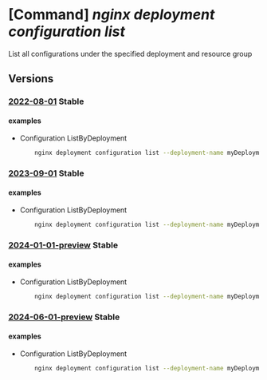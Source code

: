 # [Command] _nginx deployment configuration list_

List all configurations under the specified deployment and resource group

## Versions

### [2022-08-01](/Resources/mgmt-plane/L3N1YnNjcmlwdGlvbnMve30vcmVzb3VyY2Vncm91cHMve30vcHJvdmlkZXJzL25naW54Lm5naW54cGx1cy9uZ2lueGRlcGxveW1lbnRzL3t9L2NvbmZpZ3VyYXRpb25z/2022-08-01.xml) **Stable**

<!-- mgmt-plane /subscriptions/{}/resourcegroups/{}/providers/nginx.nginxplus/nginxdeployments/{}/configurations 2022-08-01 -->

#### examples

- Configuration ListByDeployment
    ```bash
        nginx deployment configuration list --deployment-name myDeployment --resource-group myResourceGroup
    ```

### [2023-09-01](/Resources/mgmt-plane/L3N1YnNjcmlwdGlvbnMve30vcmVzb3VyY2Vncm91cHMve30vcHJvdmlkZXJzL25naW54Lm5naW54cGx1cy9uZ2lueGRlcGxveW1lbnRzL3t9L2NvbmZpZ3VyYXRpb25z/2023-09-01.xml) **Stable**

<!-- mgmt-plane /subscriptions/{}/resourcegroups/{}/providers/nginx.nginxplus/nginxdeployments/{}/configurations 2023-09-01 -->

#### examples

- Configuration ListByDeployment
    ```bash
        nginx deployment configuration list --deployment-name myDeployment --resource-group myResourceGroup
    ```

### [2024-01-01-preview](/Resources/mgmt-plane/L3N1YnNjcmlwdGlvbnMve30vcmVzb3VyY2Vncm91cHMve30vcHJvdmlkZXJzL25naW54Lm5naW54cGx1cy9uZ2lueGRlcGxveW1lbnRzL3t9L2NvbmZpZ3VyYXRpb25z/2024-01-01-preview.xml) **Stable**

<!-- mgmt-plane /subscriptions/{}/resourcegroups/{}/providers/nginx.nginxplus/nginxdeployments/{}/configurations 2024-01-01-preview -->

#### examples

- Configuration ListByDeployment
    ```bash
        nginx deployment configuration list --deployment-name myDeployment --resource-group myResourceGroup
    ```

### [2024-06-01-preview](/Resources/mgmt-plane/L3N1YnNjcmlwdGlvbnMve30vcmVzb3VyY2Vncm91cHMve30vcHJvdmlkZXJzL25naW54Lm5naW54cGx1cy9uZ2lueGRlcGxveW1lbnRzL3t9L2NvbmZpZ3VyYXRpb25z/2024-06-01-preview.xml) **Stable**

<!-- mgmt-plane /subscriptions/{}/resourcegroups/{}/providers/nginx.nginxplus/nginxdeployments/{}/configurations 2024-06-01-preview -->

#### examples

- Configuration ListByDeployment
    ```bash
        nginx deployment configuration list --deployment-name myDeployment --resource-group myResourceGroup
    ```
